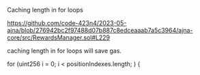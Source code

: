 Caching length in for loops

https://github.com/code-423n4/2023-05-ajna/blob/276942bc2f97488d07b887c8edceaaab7a5c3964/ajna-core/src/RewardsManager.sol#L229

caching length in for loops will save gas.        


for (uint256 i = 0; i < positionIndexes.length; ) {